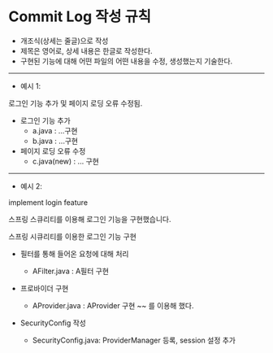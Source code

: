 # Commit Log 작성 규칙

- 개조식(상세는 줄글)으로 작성
- 제목은 영어로, 상세 내용은 한글로 작성한다.
- 구현된 기능에 대해 어떤 파일의 어떤 내용을 수정, 생성했는지 기술한다.

- - -

- 예시 1:

 로그인 기능 추가 및 페이지 로딩 오류 수정됨.
  * 로그인 기능 추가
    - a.java : ...구현
    - b.java : ...구현
  * 페이지 로딩 오류 수정
    - c.java(new) : ... 구현

- - -

- 예시 2:

implement login feature

스프링 스큐리티를 이용해 로그인 기능을 구현했습니다.

스프링 시큐리티를 이용한 로그인 기능 구현

 * 필터를 통해 들어온 요청에 대해 처리
   - AFilter.java : A필터 구현

 * 프로바이더 구현
   - AProvider.java : AProvider 구현 ~~ 를 이용해 했다.

 * SecurityConfig 작성
   - SecurityConfig.java: ProviderManager 등록, session 설정 추가
